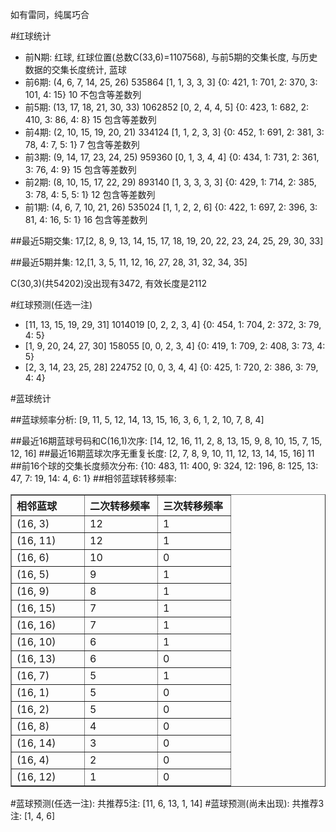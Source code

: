 <!-- 
.. title: 双色球2014022期(2014-03-02)数据分析报告
.. slug: slott-2014022-2014-03-02-report
.. date: 2014-03-03 08:00:00 UTC+08:00
.. tags: Lottery
.. link: 
.. description: 
.. type: text
-->

如有雷同，纯属巧合

<!-- TEASER_END-->

#红球统计

- 前N期: 红球, 红球位置(总数C(33,6)=1107568), 与前5期的交集长度, 与历史数据的交集长度统计, 蓝球
- 前6期: (4, 6, 7, 14, 25, 26) 535864 [1, 1, 3, 3, 3] {0: 421, 1: 701, 2: 370, 3: 101, 4: 15} 10 不包含等差数列
- 前5期: (13, 17, 18, 21, 30, 33) 1062852 [0, 2, 4, 4, 5] {0: 423, 1: 682, 2: 410, 3: 86, 4: 8} 15 包含等差数列
- 前4期: (2, 10, 15, 19, 20, 21) 334124 [1, 1, 2, 3, 3] {0: 452, 1: 691, 2: 381, 3: 78, 4: 7, 5: 1} 7 包含等差数列
- 前3期: (9, 14, 17, 23, 24, 25) 959360 [0, 1, 3, 4, 4] {0: 434, 1: 731, 2: 361, 3: 76, 4: 9} 15 包含等差数列
- 前2期: (8, 10, 15, 17, 22, 29) 893140 [1, 3, 3, 3, 3] {0: 429, 1: 714, 2: 385, 3: 78, 4: 5, 5: 1} 12 包含等差数列
- 前1期: (4, 6, 7, 10, 21, 26) 535024 [1, 1, 2, 2, 6] {0: 422, 1: 697, 2: 396, 3: 81, 4: 16, 5: 1} 16 包含等差数列

##最近5期交集:
17,[2, 8, 9, 13, 14, 15, 17, 18, 19, 20, 22, 23, 24, 25, 29, 30, 33]

##最近5期并集:
12,[1, 3, 5, 11, 12, 16, 27, 28, 31, 32, 34, 35]

C(30,3)(共54202)没出现有3472, 
有效长度是2112

#红球预测(任选一注)

- [11, 13, 15, 19, 29, 31] 1014019 [0, 2, 2, 3, 4] {0: 454, 1: 704, 2: 372, 3: 79, 4: 5}
- [1, 9, 20, 24, 27, 30] 158055 [0, 0, 2, 3, 4] {0: 419, 1: 709, 2: 408, 3: 73, 4: 5}
- [2, 3, 14, 23, 25, 28] 224752 [0, 0, 3, 4, 4] {0: 425, 1: 720, 2: 386, 3: 79, 4: 4}

#蓝球统计

##蓝球频率分析:
[9, 11, 5, 12, 14, 13, 15, 16, 3, 6, 1, 2, 10, 7, 8, 4]

##最近16期蓝球号码和C(16,1)次序:
[14, 12, 16, 11, 2, 8, 13, 15, 9, 8, 10, 15, 7, 15, 12, 16]
##最近16期蓝球次序无重复长度:
[2, 7, 8, 9, 10, 11, 12, 13, 14, 15, 16] 11
##前16个球的交集长度频次分布:
{10: 483, 11: 400, 9: 324, 12: 196, 8: 125, 13: 47, 7: 19, 14: 4, 6: 1}
##相邻蓝球转移频率:
<table border="1" class="table table-striped dataframe">
  <thead>
    <tr style="text-align: left;">
      <th style="min-width: 100px;">相邻蓝球</th>
      <th style="min-width: 100px;">二次转移频率</th>
      <th style="min-width: 100px;">三次转移频率</th>
    </tr>
  </thead>
  <tbody>
    <tr>
      <td>  (16, 3)</td>
      <td> 12</td>
      <td> 1</td>
    </tr>
    <tr>
      <td> (16, 11)</td>
      <td> 12</td>
      <td> 1</td>
    </tr>
    <tr>
      <td>  (16, 6)</td>
      <td> 10</td>
      <td> 0</td>
    </tr>
    <tr>
      <td>  (16, 5)</td>
      <td>  9</td>
      <td> 1</td>
    </tr>
    <tr>
      <td>  (16, 9)</td>
      <td>  8</td>
      <td> 1</td>
    </tr>
    <tr>
      <td> (16, 15)</td>
      <td>  7</td>
      <td> 1</td>
    </tr>
    <tr>
      <td> (16, 16)</td>
      <td>  7</td>
      <td> 1</td>
    </tr>
    <tr>
      <td> (16, 10)</td>
      <td>  6</td>
      <td> 1</td>
    </tr>
    <tr>
      <td> (16, 13)</td>
      <td>  6</td>
      <td> 0</td>
    </tr>
    <tr>
      <td>  (16, 7)</td>
      <td>  5</td>
      <td> 1</td>
    </tr>
    <tr>
      <td>  (16, 1)</td>
      <td>  5</td>
      <td> 0</td>
    </tr>
    <tr>
      <td>  (16, 2)</td>
      <td>  5</td>
      <td> 0</td>
    </tr>
    <tr>
      <td>  (16, 8)</td>
      <td>  4</td>
      <td> 0</td>
    </tr>
    <tr>
      <td> (16, 14)</td>
      <td>  3</td>
      <td> 0</td>
    </tr>
    <tr>
      <td>  (16, 4)</td>
      <td>  2</td>
      <td> 0</td>
    </tr>
    <tr>
      <td> (16, 12)</td>
      <td>  1</td>
      <td> 0</td>
    </tr>
  </tbody>
</table>
#蓝球预测(任选一注):
共推荐5注: [11, 6, 13, 1, 14]
#蓝球预测(尚未出现):
共推荐3注: [1, 4, 6]

